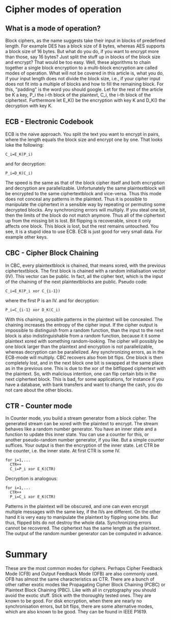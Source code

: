 # Cipher modes of operation
## What is a mode of operation?
Block ciphers, as the name suggests take their input in blocks of predefined length. For example DES has a block size of 8 bytes, whereas AES supports a block size of 16 bytes. But what do you do, if you want to encrypt more than those, say 16 bytes? Just split the stuff up in blocks of the block size and encrypt? That would be too easy. Well, these algorithms to chain together a single block encryption to a multi-block encryption are called modes of operation.
What will not be covered in this article is, what you do, if your input length does not divide the block size, i.e., if your cipher input does not fit into a multiple of blocks and how to fill the remaining block. For this, "padding" is the word you should google.
Let for the rest of the article be K a key, P_i the i-th block of the plaintext, C_i, the i-th block of the ciphertext. Furthermore let E_K() be the encryption with key K and D_K() the decryption with key K.

## ECB - Electronic Codebook
ECB is the naive approach. You split the text you want to encrypt in pairs, where the length equals the block size and encrypt one by one.
That looks loke the following:

    C_i=E_K(P_i)

and for decryption:

    P_i=D_K(C_i)

The speed is the same as that of the block cipher itself and both encryption and decryption are parallelizable.
Unfortunately the same plaintextblock will be encrypted to the same ciphertextblock and vice-versa. Thus this mode does not conceal any patterns in the plaintext. Thus it is possible to manipulate the ciphertext in a sensible way by repeating or permuting some decrypted blocks.
Any synchronizing errors will multiply. If you steal one bit, then the limits of the block do not match anymore. Thus all of the ciphertext up from the missing bit is lost.
Bit flipping is recoverable, since it only affects one block. This block is lost, but the rest remains untouched.
You see, it is a stupid idea to use ECB. ECB is just good for very small data. For example other keys.

## CBC - Cipher Block Chaining
In CBC, every plaintextblock is chained, that means xored, with the previous ciphertextblock. The first block is chained with a random initialisation vector (IV). This vector can be public. In fact, all the cipher text, which is the input of the chaining of the next plaintextblocks are public.
Pseudo code:

    C_i=E_K(P_i xor C_{i-1})

where the first P is an IV.
and for decryption:

    P_i=C_{i-1} xor D_K(C_i)

With this chaining, possible patterns in the plaintext will be concealed. The chaining increases the entropy of the cipher input. If the cipher output is impossible to distinguish from a random function, than the input to the next block is also indistinguishable from a random function, because it it some plaintext xored with something random-looking.
The cipher will possibly be one block larger than the plaintext and encryption is not parallelizable, whereas decryption can be parallelized.
Any synchronizing errors, as in the ECB-mode will multiply. CBC recovers also from bit flips. One block is then completely lost, and in the next block one bit is swapped at the same place as in the previous one. This is due to the xor of the bitflipped ciphertext with the plaintext. So, with malicious intention, one can flip certain bits in the next ciphertext block. This is bad, for some applications, for instance if you have a database, with bank transfers and want to change the cash, you do not care about the other blocks.

## CTR - Counter mode
In Counter mode, you build a stream generator from a block cipher. The generated stream can be xored with the plaintext to encrypt. The stream behaves like a random number generator. You have an inner state and a function to update this inner state. You can use a counter for this, or another pseudo-random number generator, if you like. But a simple counter suffices. Your output is then the encryption of the inner state.
Let CTR be the counter, i.e. the inner state. At first CTR is some IV.

    for i=1,...
      CTR++
      C_i=P_i xor E_K(CTR)

Decryption is analogous:

    for i=1,...
      CTR++
      P_i=C_i xor E_K(CTR)

Patterns in the plaintext will be obscured, and one can even encrypt multiple messages with the same key, if the IVs are different. On the other hand it is very easy to manipulate the plaintext by flipping some bits. But thus, flipped bits do not destroy the whole data. Synchronizing errors cannot be recovered.
The ciphertext has the same length as the plaintext. The output of the random number generator can be computed in advance.


# Summary
These are the most common modes for ciphers. Perhaps Cipher Feedback Mode (CFB) and Output Feedback Mode (OFB) are also commonly used. OFB has almost the same characteristics as CTR. There are a bunch of other rather exotic modes like Propagating Cipher Block Chaining (PCBC) or Plaintext Block Chaining (PBC). Like with all in cryptography you should avoid the exotic stuff. Stick with the thoroughly tested ones. They are known to be good. For disk encryption, when there are nearly no synchronisation errors, but bit flips, there are some alternative modes, which are also known to be good. They can be found in IEEE P1619.
